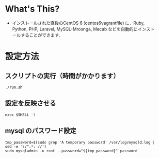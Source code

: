 # What's This?
- インストールされた直後のCentOS 6 (centos6vagrantfile) に，Ruby, Python, PHP, Laravel, MySQL-Mroonga, Mecab などを自動的にインストールすることができます．

# 設定方法

## スクリプトの実行（時間がかかります）
~~~
./run.sh
~~~

## 設定を反映させる
~~~
exec $SHELL -l
~~~

## mysql のパスワード設定

~~~
tmp_password=$(sudo grep 'A temporary password' /var/log/mysqld.log | sed -e 's/^.*: //')
sudo mysqladmin -u root --password="${tmp_password}" password
~~~


